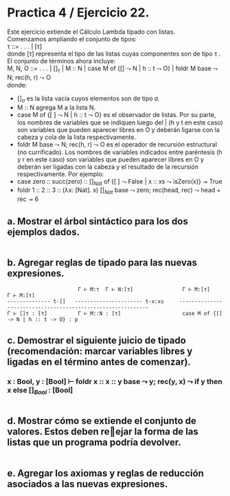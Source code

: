 # Practica 4 / Ejercicio 22.  
Este ejercicio extiende el Cálculo Lambda tipado con listas.  
Comenzamos ampliando el conjunto de tipos:  
τ ::= . . . | [τ]  
donde [τ] representa el tipo de las listas cuyas componentes son de tipo τ . El conjunto de términos ahora incluye:  
M, N, O ::= . . . | $[ ]_τ$ | M :: N | case M of {[] $\leadsto$ N | h :: t $\leadsto$ O} | foldr M base $\leadsto$ N; rec(h, r) $\leadsto$ O  
donde:
* $[ ]_σ$ es la lista vacía cuyos elementos son de tipo σ.  
* M :: N agrega M a la lista N.  
* case M of {[ ] $\leadsto$ N | h :: t $\leadsto$ O} es el observador de listas. Por su parte, los nombres de variables que se indiquen luego del | (h y t en este caso) son variables que pueden aparecer libres en O y deberán ligarse con la cabeza y cola de la lista respectivamente.  
* foldr M base $\leadsto$ N; rec(h, r) $\leadsto$ O es el operador de recursión estructural (no currificado). Los nombres de variables indicados entre paréntesis (h y r en este caso) son variables que pueden aparecer libres en O y deberán ser ligadas con la cabeza y el resultado de la recursión respectivamente.
Por ejemplo:
* case zero :: succ(zero) :: $[ ]_{Nat}$ of {[ ] $\leadsto$ False | x :: xs $\leadsto$ isZero(x)} $\twoheadrightarrow$ True  
* foldr 1 :: 2 :: 3 :: (λx: [Nat]. x) $[ ]_{Nat}$ base $\leadsto$ zero; rec(head, rec) $\leadsto$ head + rec $\twoheadrightarrow$ 6
## a. Mostrar el árbol sintáctico para los dos ejemplos dados.  
```
```
## b. Agregar reglas de tipado para las nuevas expresiones.  
```
                       Γ ⊢ M:τ  Γ ⊢ N:[τ]                Γ ⊢ M:[τ]      Γ ⊢ M:[τ]
-------------- t-[]   ---------------------- t-x:xs     ------------------------------------------------------------
Γ ⊢ []τ : [τ]          Γ ⊢ M::N : [τ]                    case M of {[] -> N | h :: t -> O} : p
```
## c. Demostrar el siguiente juicio de tipado (recomendación: marcar variables libres y ligadas en el término antes de comenzar).  
### x : Bool, y : [Bool] ⊢ foldr x :: x :: y base $\leadsto$ y; rec(y, x) $\leadsto$ if y then x else $[ ]_{Bool}$ : [Bool]  
```
```
## d. Mostrar cómo se extiende el conjunto de valores. Estos deben reejar la forma de las listas que un programa podría devolver.  
```
```
## e. Agregar los axiomas y reglas de reducción asociados a las nuevas expresiones.  
```
```
